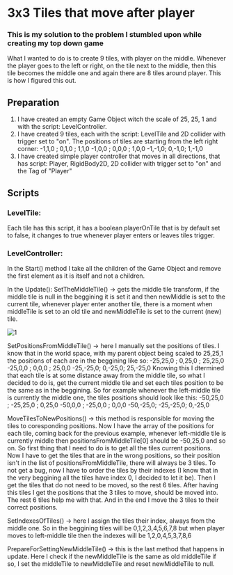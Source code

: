 # 3x3 Tiles that move after player

### This is my solution to the problem I stumbled upon while creating my top down game
What I wanted to do is to create 9 tiles, with player on the middle. Whenever the player goes to the left or right, on the tile next to the middle, then this tile becomes the middle one and again there are 8 tiles around player. This is how I figured this out.

## Preparation
1) I have created an empty Game Object witch the scale of 25, 25, 1 and with the script: LevelController.
2) I have created 9 tiles, each with the script: LevelTile and 2D collider with trigger set to "on". The positions of tiles are starting from the left right corner: 
  -1,1,0 ; 0,1,0 ; 1,1,0
  -1,0,0 ; 0,0,0 ; 1,0,0
  -1,-1,0; 0,-1,0; 1,-1,0
3) I have created simple player controller that moves in all directions, that has script: Player, RigidBody2D, 2D collider with trigger set to "on" and the Tag of "Player"

## Scripts
### LevelTile:
Each tile has this script, it has a boolean playerOnTile that is by default set to false, it changes to true whenever player enters or leaves tiles trigger.

### LevelController:
In the Start() method I take all the children of the Game Object and remove the first element as it is itself and not a children.

In the Update():
SetTheMiddleTile() -> gets the middle tile transform, if the middle tile is null in the beggining it is set it and then newMiddle is set to the current tile, whenever player enter another tile, there is a moment when middleTile is set to an old tile and newMiddleTile is set to the current (new) tile.
  
![1](https://user-images.githubusercontent.com/44843822/196749345-429c70ed-a103-469c-b516-edba3b5502bc.png)

SetPositionsFromMiddleTile() -> here I manually set the positions of tiles. I know that in the world space, with my parent object being scaled to 25,25,1 the positions of each are in the beggining like so:
  -25,25,0 ; 0,25,0 ; 25,25,0
  -25,0,0  ; 0,0,0  ; 25,0,0
  -25,-25,0; 0,-25,0; 25,-25,0
Knowing this I dtermined that each tile is at some distance away from the middle tile, so what I decided to do is, get the current middle tile and set each tiles position to be the same as in the beggining. So for example whenever the left-middle tile is currently the middle one, the tiles positions should look like this:
  -50,25,0 ; -25,25,0 ; 0,25,0
  -50,0,0  ; -25,0,0  ; 0,0,0
  -50,-25,0; -25,-25,0; 0,-25,0
  
MoveTilesToNewPositions() -> this method is responsible for moving the tiles to coresponding positions. Now I have the array of the positions for each tile, coming back for the previous example, whenever left-middle tile is currently middle then positionsFromMiddleTile[0] should be -50,25,0 and so on. So first thing that I need to do is to get all the tiles current positions. Now I have to get the tiles that are in the wrong positions, so their position isn't in the list of positionsFromMiddleTile, there will always be 3 tiles. To not get a bug, now I have to order the tiles by their indexes (I know that in the very beggining all the tiles have index 0, I decided to let it be). Then I get the tiles that do not need to be moved, so the rest 6 tiles. After having this tiles I get the positions that the 3 tiles to move, should be moved into. The rest 6 tiles help me with that. And in the end I move the 3 tiles to their correct positions.

SetIndexesOfTiles() -> here I assign the tiles their index, always from the middle one. So in the beggining tiles will be 0,1,2,3,4,5,6,7,8 but when player moves to left-middle tile then the indexes will be 1,2,0,4,5,3,7,8,6

PrepareForSettingNewMiddleTile() -> this is the last method that happens in update. Here I check if the newMiddleTile is the same as old middleTile if so, I set the middleTile to newMiddleTile and reset newMiddleTile to null.
